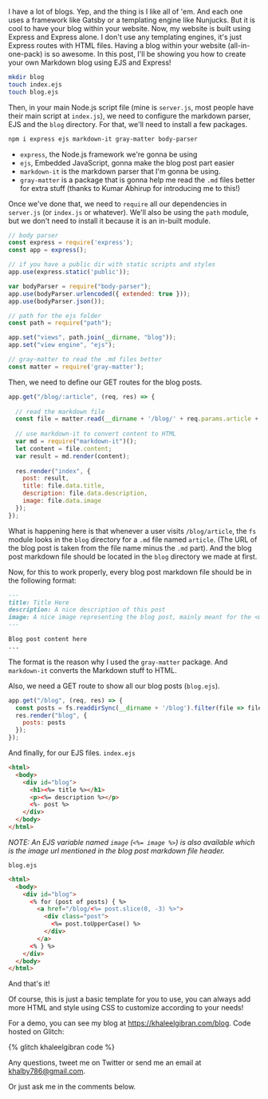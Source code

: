 I have a lot of blogs. Yep, and the thing is I like all of 'em. And each one uses a framework like Gatsby or a templating engine like Nunjucks. But it is cool to have your blog within your website. Now, my website is built using Express and Express alone. I don't use any templating engines, it's just Express routes with HTML files. Having a blog within your website (all-in-one-pack) is so awesome. In this post, I'll be showing you how to create your own Markdown blog using EJS and Express!

```bash
mkdir blog
touch index.ejs
touch blog.ejs
```

Then, in your main Node.js script file (mine is `server.js`, most people have their main script at `index.js`), we need to configure the markdown parser, EJS and the `blog` directory. For that, we'll need to install a few packages.

```bash
npm i express ejs markdown-it gray-matter body-parser
```
* `express`, the Node.js framework we're gonna be using
* `ejs`, Embedded JavaScript, gonna make the blog post part easier
* `markdown-it` is the markdown parser that I'm gonna be using.
* `gray-matter` is a package that is gonna help me read the `.md` files better for extra stuff (thanks to Kumar Abhirup for introducing me to this!)

Once we've done that, we need to `require` all our dependencies in `server.js` (or `index.js` or whatever). We'll also be using the `path` module, but we don't need to install it because it is an in-built module.

```js
// body parser
const express = require('express');
const app = express();

// if you have a public dir with static scripts and styles
app.use(express.static('public'));

var bodyParser = require("body-parser");
app.use(bodyParser.urlencoded({ extended: true }));
app.use(bodyParser.json());

// path for the ejs folder
const path = require("path");

app.set("views", path.join(__dirname, "blog"));
app.set("view engine", "ejs");

// gray-matter to read the .md files better
const matter = require('gray-matter');
```

Then, we need to define our GET routes for the blog posts.

```js
app.get("/blog/:article", (req, res) => {
  
  // read the markdown file
  const file = matter.read(__dirname + '/blog/' + req.params.article + '.md');
  
  // use markdown-it to convert content to HTML
  var md = require("markdown-it")();
  let content = file.content;
  var result = md.render(content);
  
  res.render("index", {
    post: result,
    title: file.data.title,
    description: file.data.description,
    image: file.data.image
  });
});
```

What is happening here is that whenever a user visits `/blog/article`, the `fs` module looks in the `blog` directory for a `.md` file named `article`. (The URL of the blog post is taken from the file name minus the `.md` part). And the blog post markdown file should be located in the `blog` directory we made at first.

Now, for this to work properly, every blog post markdown file should be in the following format:

```md
---
title: Title Here
description: A nice description of this post
image: A nice image representing the blog post, mainly meant for the <meta> tags
---

Blog post content here
...
```

The format is the reason why I used the `gray-matter` package. And `markdown-it` converts the Markdown stuff to HTML.

Also, we need a GET route to show all our blog posts (`blog.ejs`).

```js
app.get("/blog", (req, res) => {
  const posts = fs.readdirSync(__dirname + '/blog').filter(file => file.endsWith('.md'));
  res.render("blog", {
    posts: posts
  });
});
```

And finally, for our EJS files.
`index.ejs`

```html
<html>
  <body>
    <div id="blog">
      <h1><%= title %></h1>
      <p><%= description %></p>
      <%- post %>
    </div>
  </body>
</html>
```
*NOTE: An EJS variable named `image` (`<%= image %>`) is also available which is the image url mentioned in the blog post markdown file header.*

`blog.ejs`

```html
<html>
  <body>
    <div id="blog">
      <% for (post of posts) { %>
        <a href="/blog/<%= post.slice(0, -3) %>">
          <div class="post">
            <%= post.toUpperCase() %>  
          </div>
        </a>
      <% } %>
    </div>
  </body>
</html>
```

And that's it!

Of course, this is just a basic template for you to use, you can always add more HTML and style using CSS to customize according to your needs!

For a demo, you can see my blog at https://khaleelgibran.com/blog.
Code hosted on Glitch:

{% glitch khaleelgibran code %}

Any questions, tweet me on Twitter or send me an email at khalby786@gmail.com.

Or just ask me in the comments below.
